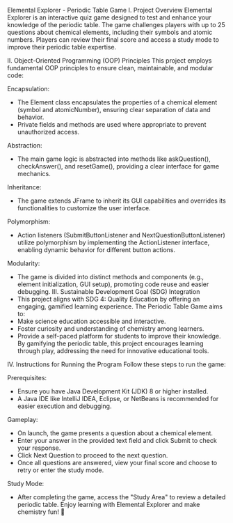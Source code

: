 Elemental Explorer - Periodic Table Game
 I. Project Overview
  Elemental Explorer is an interactive quiz game designed to test and enhance your knowledge of the periodic table. The game challenges players with up to 25 questions about chemical elements, including their symbols and atomic numbers. Players can review their final score and access a study mode to improve their periodic table expertise.

 II. Object-Oriented Programming (OOP) Principles
 This project employs fundamental OOP principles to ensure clean, maintainable, and modular code:

 Encapsulation:
  - The Element class encapsulates the properties of a chemical element (symbol and atomicNumber), ensuring clear separation of data and behavior.
  - Private fields and methods are used where appropriate to prevent unauthorized access.

 Abstraction:
  - The main game logic is abstracted into methods like askQuestion(), checkAnswer(), and resetGame(), providing a clear interface for game mechanics.

 Inheritance:
  - The game extends JFrame to inherit its GUI capabilities and overrides its functionalities to customize the user interface.

 Polymorphism:
  - Action listeners (SubmitButtonListener and NextQuestionButtonListener) utilize polymorphism by implementing the ActionListener interface, enabling dynamic behavior for different button actions.

 Modularity:
  - The game is divided into distinct methods and components (e.g., element initialization, GUI setup), promoting code reuse and easier debugging.
 III. Sustainable Development Goal (SDG) Integration
  - This project aligns with SDG 4: Quality Education by offering an engaging, gamified learning experience. The Periodic Table Game aims to:
  - Make science education accessible and interactive.
  - Foster curiosity and understanding of chemistry among learners.
  - Provide a self-paced platform for students to improve their knowledge.
 By gamifying the periodic table, this project encourages learning through play, addressing the need for innovative educational tools.

 IV. Instructions for Running the Program
  Follow these steps to run the game:

  Prerequisites:
  - Ensure you have Java Development Kit (JDK) 8 or higher installed.
  - A Java IDE like IntelliJ IDEA, Eclipse, or NetBeans is recommended for easier execution and debugging.
  
  Gameplay:
  - On launch, the game presents a question about a chemical element.
  - Enter your answer in the provided text field and click Submit to check your response.
  - Click Next Question to proceed to the next question.
  - Once all questions are answered, view your final score and choose to retry or enter the study mode.

  Study Mode:
  - After completing the game, access the "Study Area" to review a detailed periodic table.
Enjoy learning with Elemental Explorer and make chemistry fun! 🎉
